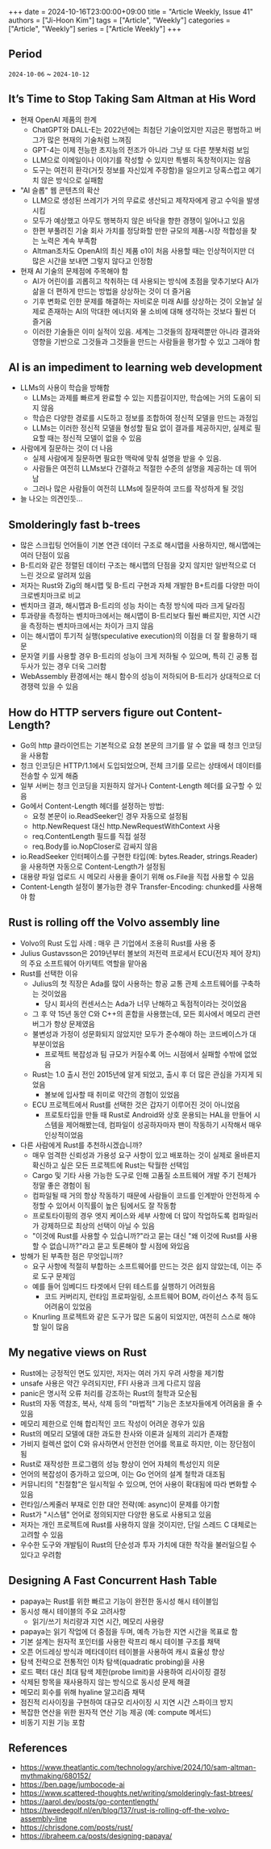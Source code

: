 +++
date = 2024-10-16T23:00:00+09:00
title = "Article Weekly, Issue 41"
authors = ["Ji-Hoon Kim"]
tags = ["Article", "Weekly"]
categories = ["Article", "Weekly"]
series = ["Article Weekly"]
+++

## Period

`2024-10-06` ~ `2024-10-12`

## It’s Time to Stop Taking Sam Altman at His Word

- 현재 OpenAI 제품의 한계
  - ChatGPT와 DALL-E는 2022년에는 최첨단 기술이었지만 지금은 평범하고 버그가 많은 현재의 기술처럼 느껴짐
  - GPT-4는 이제 전능한 초지능의 전조가 아니라 그냥 또 다른 챗봇처럼 보임
  - LLM으로 이메일이나 이야기를 작성할 수 있지만 특별히 독창적이지는 않음
  - 도구는 여전히 환각(거짓 정보를 자신있게 주장함)을 일으키고 당혹스럽고 예기치 않은 방식으로 실패함
- "AI 슬롭" 웹 콘텐츠의 확산
  - LLM으로 생성된 쓰레기가 거의 무료로 생산되고 제작자에게 광고 수익을 발생시킴
  - 모두가 예상했고 아무도 행복하지 않은 바닥을 향한 경쟁이 일어나고 있음
  - 한편 부풀려진 기술 회사 가치를 정당화할 만한 규모의 제품-시장 적합성을 찾는 노력은 계속 부족함
  - Altman조차도 OpenAI의 최신 제품 o1이 처음 사용할 때는 인상적이지만 더 많은 시간을 보내면 그렇지 않다고 인정함
- 현재 AI 기술의 문제점에 주목해야 함
  - AI가 어린이를 괴롭히고 착취하는 데 사용되는 방식에 초점을 맞추기보다 AI가 삶을 더 편하게 만드는 방법을 상상하는 것이 더 즐거움
  - 기후 변화로 인한 문제를 해결하는 자비로운 미래 AI를 상상하는 것이 오늘날 실제로 존재하는 AI의 막대한 에너지와 물 소비에 대해 생각하는 것보다 훨씬 더 즐거움
  - 이러한 기술들은 이미 실적이 있음. 세계는 그것들의 잠재력뿐만 아니라 결과와 영향을 기반으로 그것들과 그것들을 만드는 사람들을 평가할 수 있고 그래야 함

## AI is an impediment to learning web development

- LLMs의 사용이 학습을 방해함
  - LLMs는 과제를 빠르게 완료할 수 있는 지름길이지만, 학습에는 거의 도움이 되지 않음
  - 학습은 다양한 경로를 시도하고 정보를 조합하여 정신적 모델을 만드는 과정임
  - LLMs는 이러한 정신적 모델을 형성할 필요 없이 결과를 제공하지만, 실제로 필요할 때는 정신적 모델이 없을 수 있음
- 사람에게 질문하는 것이 더 나음
  - 실제 사람에게 질문하면 필요한 맥락에 맞춰 설명을 받을 수 있음.
  - 사람들은 여전히 LLMs보다 간결하고 적절한 수준의 설명을 제공하는 데 뛰어남
  - 그러나 많은 사람들이 여전히 LLMs에 질문하여 코드를 작성하게 될 것임
- 늘 나오는 의견인듯…

## Smolderingly fast b-trees

- 많은 스크립팅 언어들이 기본 연관 데이터 구조로 해시맵을 사용하지만, 해시맵에는 여러 단점이 있음
- B-트리와 같은 정렬된 데이터 구조는 해시맵의 단점을 갖지 않지만 일반적으로 더 느린 것으로 알려져 있음
- 저자는 Rust와 Zig의 해시맵 및 B-트리 구현과 자체 개발한 B+트리를 다양한 마이크로벤치마크로 비교
- 벤치마크 결과, 해시맵과 B-트리의 성능 차이는 측정 방식에 따라 크게 달라짐
- 투과량을 측정하는 벤치마크에서는 해시맵이 B-트리보다 훨씬 빠르지만, 지연 시간을 측정하는 벤치마크에서는 차이가 크지 않음
- 이는 해시맵이 투기적 실행(speculative execution)의 이점을 더 잘 활용하기 때문
- 문자열 키를 사용할 경우 B-트리의 성능이 크게 저하될 수 있으며, 특히 긴 공통 접두사가 있는 경우 더욱 그러함
- WebAssembly 환경에서는 해시 함수의 성능이 저하되어 B-트리가 상대적으로 더 경쟁력 있을 수 있음

## How do HTTP servers figure out Content-Length?

- Go의 http 클라이언트는 기본적으로 요청 본문의 크기를 알 수 없을 때 청크 인코딩을 사용함
- 청크 인코딩은 HTTP/1.1에서 도입되었으며, 전체 크기를 모르는 상태에서 데이터를 전송할 수 있게 해줌
- 일부 서버는 청크 인코딩을 지원하지 않거나 Content-Length 헤더를 요구할 수 있음
- Go에서 Content-Length 헤더를 설정하는 방법:
  - 요청 본문이 io.ReadSeeker인 경우 자동으로 설정됨
  - http.NewRequest 대신 http.NewRequestWithContext 사용
  - req.ContentLength 필드를 직접 설정
  - req.Body를 io.NopCloser로 감싸지 않음
- io.ReadSeeker 인터페이스를 구현한 타입(예: bytes.Reader, strings.Reader)을 사용하면 자동으로 Content-Length가 설정됨
- 대용량 파일 업로드 시 메모리 사용을 줄이기 위해 os.File을 직접 사용할 수 있음
- Content-Length 설정이 불가능한 경우 Transfer-Encoding: chunked를 사용해야 함

## Rust is rolling off the Volvo assembly line

- Volvo의 Rust 도입 사례 : 매우 큰 기업에서 조용히 Rust를 사용 중
- Julius Gustavsson은 2019년부터 볼보의 저전력 프로세서 ECU(전자 제어 장치)의 주요 소프트웨어 아키텍트 역할을 맡아옴
- Rust를 선택한 이유
  - Julius의 첫 직장은 Ada를 많이 사용하는 항공 교통 관제 소프트웨어를 구축하는 것이었음
    - 당시 회사의 컨센서스는 Ada가 너무 난해하고 독점적이라는 것이었음
  - 그 후 약 15년 동안 C와 C++의 혼합을 사용했는데, 모든 회사에서 메모리 관련 버그가 항상 문제였음
  - 불변성과 가정이 성문화되지 않았지만 모두가 준수해야 하는 코드베이스가 대부분이었음
    - 프로젝트 복잡성과 팀 규모가 커질수록 어느 시점에서 실패할 수밖에 없었음
  - Rust는 1.0 출시 전인 2015년에 알게 되었고, 출시 후 더 많은 관심을 가지게 되었음
    - 볼보에 입사할 때 취미로 약간의 경험이 있었음
  - ECU 프로젝트에서 Rust를 선택한 것은 갑자기 이루어진 것이 아니었음
    - 프로토타입을 만들 때 Rust로 Android와 상호 운용되는 HAL을 만들어 시스템을 제어해봤는데, 컴파일이 성공하자마자 팬이 작동하기 시작해서 매우 인상적이었음
- 다른 사람에게 Rust를 추천하시겠습니까?
  - 매우 엄격한 신뢰성과 가용성 요구 사항이 있고 배포하는 것이 실제로 올바른지 확신하고 싶은 모든 프로젝트에 Rust는 탁월한 선택임
  - Cargo 및 기타 사용 가능한 도구로 인해 고품질 소프트웨어 개발 주기 전체가 정말 좋은 경험이 됨
  - 컴파일될 때 거의 항상 작동하기 때문에 사람들이 코드를 인계받아 안전하게 수정할 수 있어서 이직률이 높은 팀에서도 잘 작동함
  - 프로토타이핑의 경우 엣지 케이스와 세부 사항에 더 많이 작업하도록 컴파일러가 강제하므로 최상의 선택이 아닐 수 있음
  - "이것에 Rust를 사용할 수 있습니까?"라고 묻는 대신 "왜 이것에 Rust를 사용할 수 없습니까?"라고 묻고 토론해야 할 시점에 와있음
- 방해가 된 부족한 점은 무엇입니까?
  - 요구 사항에 적절히 부합하는 소프트웨어를 만드는 것은 쉽지 않았는데, 이는 주로 도구 문제임
  - 예를 들어 임베디드 타겟에서 단위 테스트를 실행하기 어려웠음
    - 코드 커버리지, 런타임 프로파일링, 소프트웨어 BOM, 라이선스 추적 등도 어려움이 있었음
  - Knurling 프로젝트와 같은 도구가 많은 도움이 되었지만, 여전히 스스로 해야 할 일이 많음

## My negative views on Rust

- Rust에는 긍정적인 면도 있지만, 저자는 여러 가지 우려 사항을 제기함
- unsafe 사용은 약간 우려되지만, FFI 사용과 크게 다르지 않음
- panic은 명시적 오류 처리를 강조하는 Rust의 철학과 모순됨
- Rust의 자동 역참조, 복사, 삭제 등의 "마법적" 기능은 초보자들에게 어려움을 줄 수 있음
- 메모리 제한으로 인해 합리적인 코드 작성이 어려운 경우가 있음
- Rust의 메모리 모델에 대한 과도한 찬사와 이론과 실제의 괴리가 존재함
- 가비지 컬렉션 없이 C와 유사하면서 안전한 언어를 목표로 하지만, 이는 장단점이 됨
- Rust로 재작성한 프로그램의 성능 향상이 언어 자체의 특성인지 의문
- 언어의 복잡성이 증가하고 있으며, 이는 Go 언어의 설계 철학과 대조됨
- 커뮤니티의 "친절함"은 일시적일 수 있으며, 언어 사용이 확대됨에 따라 변화할 수 있음
- 런타임/스케줄러 부재로 인한 대안 전략(예: async)이 문제를 야기함
- Rust가 "시스템" 언어로 정의되지만 다양한 용도로 사용되고 있음
- 저자는 개인 프로젝트에 Rust를 사용하지 않을 것이지만, 단일 스레드 C 대체로는 고려할 수 있음
- 우수한 도구와 개발팀이 Rust의 단순성과 투자 가치에 대한 착각을 불러일으킬 수 있다고 우려함

## Designing A Fast Concurrent Hash Table

- papaya는 Rust를 위한 빠르고 기능이 완전한 동시성 해시 테이블임
- 동시성 해시 테이블의 주요 고려사항
  - 읽기/쓰기 처리량과 지연 시간, 메모리 사용량
- papaya는 읽기 작업에 더 중점을 두며, 예측 가능한 지연 시간을 목표로 함
- 기본 설계는 원자적 포인터를 사용한 락프리 해시 테이블 구조를 채택
- 오픈 어드레싱 방식과 메타데이터 테이블을 사용하여 캐시 효율성 향상
- 탐색 전략으로 전통적인 이차 탐색(quadratic probing)을 사용
- 로드 팩터 대신 최대 탐색 제한(probe limit)을 사용하여 리사이징 결정
- 삭제된 항목을 재사용하지 않는 방식으로 동시성 문제 해결
- 메모리 회수를 위해 hyaline 알고리즘 채택
- 점진적 리사이징을 구현하여 대규모 리사이징 시 지연 시간 스파이크 방지
- 복잡한 연산을 위한 원자적 연산 기능 제공 (예: compute 메서드)
- 비동기 지원 기능 포함

## References

- https://www.theatlantic.com/technology/archive/2024/10/sam-altman-mythmaking/680152/
- https://ben.page/jumbocode-ai
- https://www.scattered-thoughts.net/writing/smolderingly-fast-btrees/
- https://aarol.dev/posts/go-contentlength/
- https://tweedegolf.nl/en/blog/137/rust-is-rolling-off-the-volvo-assembly-line
- https://chrisdone.com/posts/rust/
- https://ibraheem.ca/posts/designing-papaya/
